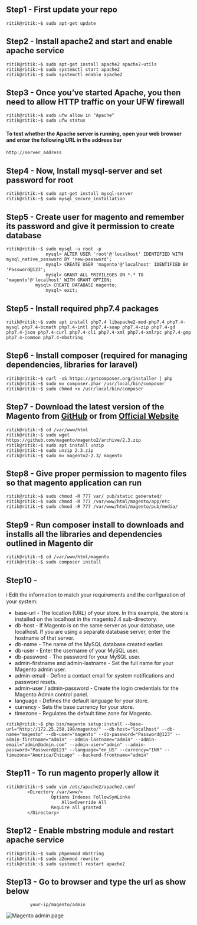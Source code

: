 ## Step1 - First update your repo

```console
ritik@ritik:~$ sudo apt-get update
```

## Step2 - Install apache2 and start and enable apache service

```console
ritik@ritik:~$ sudo apt-get install apache2 apache2-utils
ritik@ritik:~$ sudo systemctl start apache2
ritik@ritik:~$ sudo systemctl enable apache2
```

## Step3 - Once you’ve started Apache, you then need to allow HTTP traffic on your UFW firewall

```console
ritik@ritik:~$ sudo ufw allow in "Apache"
ritik@ritik:~$ sudo ufw status
```

#### To test whether the Apache server is running, open your web browser and enter the following URL in the address bar
```bash
http://server_address
```

## Step4 - Now, Install mysql-server and set password for root

```console
ritik@ritik:~$ sudo apt-get install mysql-server
ritik@ritik:~$ sudo mysql_secure_installation
```

## Step5 - Create user for magento and remember its password and give it permission to create database

```console
ritik@ritik:~$ sudo mysql -u root -p
               mysql> ALTER USER 'root'@'localhost' IDENTIFIED WITH mysql_native_password BY 'new-password';
               mysql> CREATE USER 'magento'@'localhost' IDENTIFIED BY 'Password@123';
               mysql> GRANT ALL PRIVILEGES ON *.* TO 'magento'@'localhost' WITH GRANT OPTION;
	       mysql> CREATE DATABASE magento;
               mysql> exit;
```

## Step5 -  Install required php7.4 packages 

```console 
ritik@ritik:~$ sudo apt install php7.4 libapache2-mod-php7.4 php7.4-mysql php7.4-bcmath php7.4-intl php7.4-soap php7.4-zip php7.4-gd php7.4-json php7.4-curl php7.4-cli php7.4-xml php7.4-xmlrpc php7.4-gmp php7.4-common php7.4-mbstring
```

## Step6 -  Install composer (required for managing dependencies, libraries for laravel)

```console
ritik@ritik:~$ curl -sS https://getcomposer.org/installer | php
ritik@ritik:~$ sudo mv composer.phar /usr/local/bin/composer
ritik@ritik:~$ sudo chmod +x /usr/local/bin/composer
```

## Step7 - Download the latest version of the Magento from [GitHub](https://github.com/magento/magento2) or from [Official Website](https://www.mageplaza.com/download-magento/)

```console
ritik@ritik:~$ cd /var/www/html
ritik@ritik:~$ sudo wget https://github.com/magento/magento2/archive/2.3.zip
ritik@ritik:~$ sudo apt install unzip
ritik@ritik:~$ sudo unzip 2.3.zip
ritik@ritik:~$ sudo mv magento2-2.3/ magento
```

## Step8 - Give proper permission to magento files so that magento application can run

```console
ritik@ritik:~$ sudo chmod -R 777 var/ pub/static generated/
ritik@ritik:~$ sudo chmod -R 777 /var/www/html/magento/app/etc
ritik@ritik:~$ sudo chmod -R 777 /var/www/html/magento/pub/media/
```

## Step9 - Run composer install to downloads and installs all the libraries and dependencies outlined in Magento dir

```console
ritik@ritik:~$ cd /var/www/html/magento
ritik@ritik:~$ sudo composer install
```

## Step10 - 

:information_source: Edit the information to match your requirements and the configuration of your system:

* base-url - The location (URL) of your store. In this example, the store is installed on the localhost in the magento2.4 sub-directory.
* db-host - If Magento is on the same server as your database, use localhost. If you are using a separate database server, enter the hostname of that server.
* db-name - The name of the MySQL database created earlier.
* db-user - Enter the username of your MySQL user.
* db-password -  The password for your MySQL user.
* admin-firstname and admin-lastname - Set the full name for your Magento admin user.
* admin-email - Define a contact email for system notifications and password resets.
* admin-user / admin-password - Create the login credentials for the Magento Admin control panel.
* language - Defines the default language for your store.
* currency - Sets the base currency for your store.
* timezone - Regulates the default time zone for Magento.

```console
ritik@ritik:~$ php bin/magento setup:install --base-url="http://172.25.250.198/magento/" --db-host="localhost" --db-name="magento" --db-user="magento" --db-password="Password@123" --admin-firstname="admin" --admin-lastname="admin" --admin-email="admin@admin.com" --admin-user="admin" --admin-password="Password@123" --language="en_US" --currency="INR" --timezone="America/Chicago" --backend-frontname="admin"
```

## Step11 - To run magento properly allow it 

```console
ritik@ritik:~$ sudo vim /etc/apache2/apache2.conf
		<Directory /var/www/>
       			 Options Indexes FollowSymLinks
       		         AllowOverride All
       			 Require all granted
		</Directory> 
```

## Step12 - Enable mbstring module and restart apache service

```console
ritik@ritik:~$ sudo phpenmod mbstring
ritik@ritik:~$ sudo a2enmod rewrite
ritik@ritik:~$ sudo systemctl restart apache2
```

## Step13 - Go to browser and type the url as show below

```console
         your-ip/magento/admin
```

![Magento admin page](https://docs.magento.com/user-guide/stores/assets/admin-login.png)

